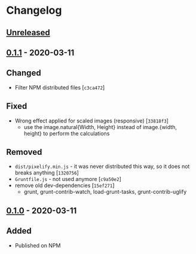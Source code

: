 # Changelog

## [Unreleased]

## [0.1.1] - 2020-03-11
## Changed
- Filter NPM distributed files [`c3ca472`]

## Fixed
- Wrong effect applied for scaled images (responsive) [`33818f3`]
  - use the image.natural{Width, Height} instead of image.{width, height} to perform the calculations

## Removed
- `dist/pixelify.min.js` - it was never distributed this way, so it does not breaks anything [`1320756`]
- `Gruntfile.js` - not used anymore [`c9a50e2`]
- remove old dev-dependencies [`15ef271`]
  - grunt, grunt-contrib-watch, load-grunt-tasks, grunt-contrib-uglify

## [0.1.0] - 2020-03-11
## Added
- Published on NPM

[Unreleased]: https://github.com/noeldelgado/pixelify-img/compare/v0.1.1...HEAD
[0.1.1]: https://github.com/noeldelgado/pixelify-img/compare/tag/v0.1.1...v0.1.1
[0.1.0]: https://github.com/noeldelgado/pixelify-img/releases/tag/v0.1.0
